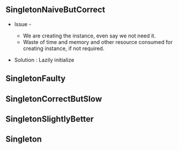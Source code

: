 

## SingletonNaiveButCorrect 
* Issue - 
  * We are creating the instance, even say we not need it. 
  * Waste of time and memory and other resource consumed for creating instance, if not required. 

* Solution : Lazily initialize 


## SingletonFaulty 


## SingletonCorrectButSlow 


## SingletonSlightlyBetter 


## Singleton


